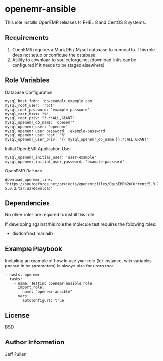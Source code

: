 openemr-ansible
=========

This role installs OpenEMR releases to RHEL 8 and CentOS 8 systems. 

Requirements
------------

1. OpenEMR requires a MariaDB / Mysql database to connect to. This role does not setup or configure the database.
2. Ability to download to sourceforge.net (download links can be configured if it needs to be staged elsewhere)

Role Variables
--------------

Database Configuration
```
mysql_host_fqdn: 'db-example.example.com'
mysql_root_user: 'root'
mysql_root_password: 'example-password'
mysql_root_host: "%"
mysql_root_priv: "*.*:ALL,GRANT"
mysql_openemr_db_name: 'openemr'
mysql_openemr_user: 'openemr'
mysql_openemr_user_password: 'example-password'
mysql_openemr_user_host: "%"
mysql_openemr_user_priv: "{{ mysql_openemr_db_name }}.*:ALL,GRANT"
```

Initial OpenEMR Application User
```
mysql_openemr_initial_user: 'user-example'
mysql_openemr_initial_user_password: 'example-password'
```

OpenEMR Release
```
download_openemr_link: "https://sourceforge.net/projects/openemr/files/OpenEMR%20Current/5.0.2.1/openemr-5.0.2.tar.gz/download"
```

Dependencies
------------

No other roles are required to install this role.

If developing against this role the molecule test requires the following roles:
- diodonfrost.mariadb


Example Playbook
----------------

Including an example of how to use your role (for instance, with variables passed in as parameters) is always nice for users too:

    - hosts: openemr
      tasks:
        - name: Testing openemr-ansible role
          import_role:
            name: "openemr-ansible"
          vars:
            autoconfigure: true
    

License
-------

BSD

Author Information
------------------
Jeff Pullen
